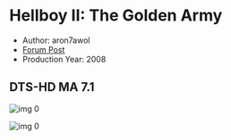 # Hellboy II: The Golden Army

* Author: aron7awol
* [Forum Post](https://www.avsforum.com/threads/bass-eq-for-filtered-movies.2995212/post-57965174)
* Production Year: 2008

## DTS-HD MA 7.1

![img 0](https://i.imgur.com/lkjfF83.jpg)

![img 0](https://i.imgur.com/vdQ90Ns.png)


